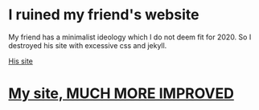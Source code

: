  # I ruined my friend's website
 
 My friend has a minimalist ideology which I do not deem fit for 2020. So I destroyed his site with excessive css and jekyll.
 
[His site](https://pages.codeberg.org/taminaru/site/)

# [My site, MUCH MORE IMPROVED](https://taminaru.tk)
